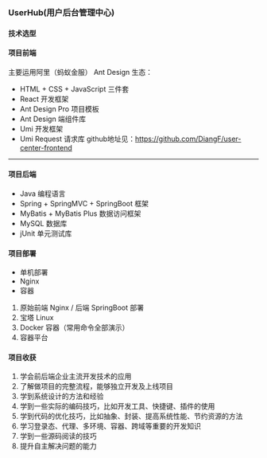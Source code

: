 ### UserHub(用户后台管理中心)

#### 技术选型

#### 项目前端
主要运用阿里（蚂蚁金服） Ant Design 生态：
- HTML + CSS + JavaScript 三件套
- React 开发框架
- Ant Design Pro 项目模板
- Ant Design 端组件库
- Umi 开发框架
- Umi Request 请求库
github地址见：https://github.com/DiangF/user-center-frontend
-------------------------------



#### 项目后端
- Java 编程语言
- Spring + SpringMVC + SpringBoot 框架
- MyBatis + MyBatis Plus 数据访问框架
- MySQL 数据库
- jUnit 单元测试库


#### 项目部署
- 单机部署
- Nginx
- 容器
1. 原始前端 Nginx / 后端 SpringBoot 部署
2. 宝塔 Linux
3. Docker 容器（常用命令全部演示）
4. 容器平台

#### 项目收获
1. 学会前后端企业主流开发技术的应用
2. 了解做项目的完整流程，能够独立开发及上线项目
3. 学到系统设计的方法和经验
4. 学到一些实际的编码技巧，比如开发工具、快捷键、插件的使用
5. 学到代码的优化技巧，比如抽象、封装、提高系统性能、节约资源的方法
6. 学习登录态、代理、多环境、容器、跨域等重要的开发知识
7. 学到一些源码阅读的技巧
8. 提升自主解决问题的能力